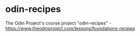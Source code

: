 # odin-recipes

The Odin Project's course project "odin-recipes" - https://www.theodinproject.com/lessons/foundations-recipes
